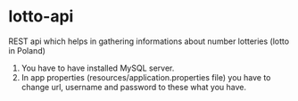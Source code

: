 # lotto-api
REST api which helps in gathering informations about number lotteries (lotto in Poland)

1. You have to have installed MySQL server.
2. In app properties (resources/application.properties file) you have to change url, username and password to these what you have.
